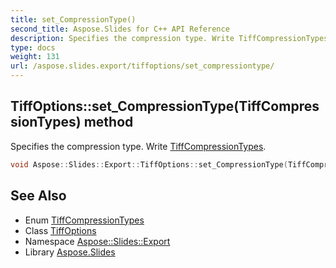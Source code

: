 ```yaml
---
title: set_CompressionType()
second_title: Aspose.Slides for C++ API Reference
description: Specifies the compression type. Write TiffCompressionTypes.
type: docs
weight: 131
url: /aspose.slides.export/tiffoptions/set_compressiontype/
---
```

## TiffOptions::set_CompressionType(TiffCompressionTypes) method


Specifies the compression type. Write [TiffCompressionTypes](../../tiffcompressiontypes/).

```cpp
void Aspose::Slides::Export::TiffOptions::set_CompressionType(TiffCompressionTypes value) override
```

## See Also

* Enum [TiffCompressionTypes](../../tiffcompressiontypes/)
* Class [TiffOptions](../)
* Namespace [Aspose::Slides::Export](../../)
* Library [Aspose.Slides](../../../)